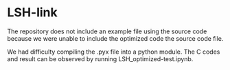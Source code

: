 # LSH-link

The repository does not include an example file using the source code because we were unable to include the optimized code the source code file. 

We had difficulty compiling the .pyx file into a python module. The C codes and result can be observed by running LSH_optimized-test.ipynb.
